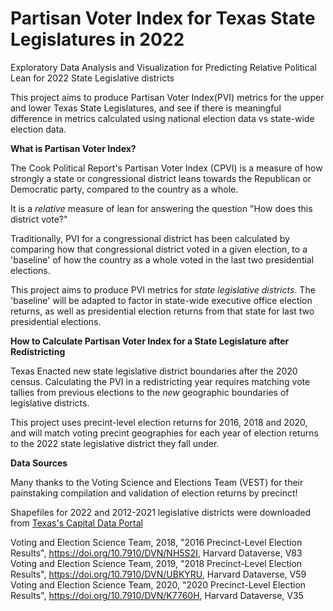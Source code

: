 # Partisan Voter Index for Texas State Legislatures in 2022
Exploratory Data Analysis and Visualization for Predicting Relative Political Lean for 2022 State Legislative districts

This project aims to produce Partisan Voter Index(PVI) metrics for the upper and lower Texas State Legislatures, and see if there is meaningful difference in metrics calculated using national election data vs state-wide election data.

**What is Partisan Voter Index?**

The Cook Political Report's Partisan Voter Index (CPVI) is a measure of how strongly a state or congressional district leans towards the Republican or Democratic party, compared to the country as a whole.

It is a *relative* measure of lean for answering the question "How does this district vote?"

Traditionally, PVI for a congressional district has been calculated by comparing how that congressional district voted in a given election, to a 'baseline' of how the country as a whole voted in the last two presidential elections.

This project aims to produce PVI metrics for *state legislative districts*. The 'baseline' will be adapted to factor in state-wide executive office election returns, as well as presidential election returns from that state for last two presidential elections.

**How to Calculate Partisan Voter Index for a State Legislature after Redistricting**

Texas Enacted new state legislative district boundaries after the 2020 census.
Calculating the PVI in a redistricting year requires matching vote tallies from previous elections to the *new* geographic boundaries of legislative districts.

This project uses precint-level election returns for 2016, 2018 and 2020, and will match voting precint geographies for each year of election returns to the 2022 state legislative district they fall under.

**Data Sources**

Many thanks to the Voting Science and Elections Team (VEST) for their painstaking compilation and validation of election returns by precinct!

Shapefiles for 2022 and 2012-2021 legislative districts were downloaded from [Texas's Capital Data Portal](https://data.capitol.texas.gov/)

Voting and Election Science Team, 2018, "2016 Precinct-Level Election Results", https://doi.org/10.7910/DVN/NH5S2I, Harvard Dataverse, V83
Voting and Election Science Team, 2019, "2018 Precinct-Level Election Results", https://doi.org/10.7910/DVN/UBKYRU, Harvard Dataverse, V59
Voting and Election Science Team, 2020, "2020 Precinct-Level Election Results", https://doi.org/10.7910/DVN/K7760H, Harvard Dataverse, V35